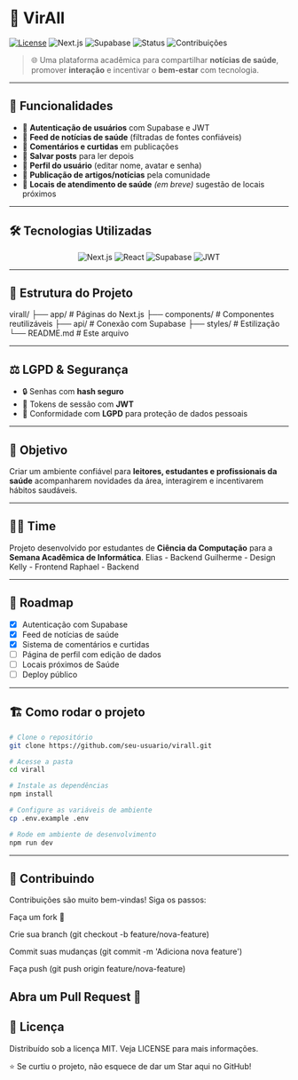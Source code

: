 # 🦠 VirAll

[![License](https://img.shields.io/badge/license-MIT-green.svg)](LICENSE)
![Next.js](https://img.shields.io/badge/Next.js-14-blue?logo=next.js)
![Supabase](https://img.shields.io/badge/Supabase-DB%20%26%20Auth-3ECF8E?logo=supabase)
![Status](https://img.shields.io/badge/status-Em%20Desenvolvimento-yellow)
![Contribuições](https://img.shields.io/badge/contribuições-bem%20vindas!-blue)

> 🌐 Uma plataforma acadêmica para compartilhar **notícias de saúde**, promover **interação** e incentivar o **bem-estar** com tecnologia.

---

## 🚀 Funcionalidades
- 🔐 **Autenticação de usuários** com Supabase e JWT  
- 📰 **Feed de notícias de saúde** (filtradas de fontes confiáveis)  
- 💬 **Comentários e curtidas** em publicações  
- 📌 **Salvar posts** para ler depois  
- 👤 **Perfil do usuário** (editar nome, avatar e senha)  
- 📝 **Publicação de artigos/notícias** pela comunidade  
- 📍 **Locais de atendimento de saúde** *(em breve)* sugestão de locais próximos  

---

## 🛠️ Tecnologias Utilizadas
<div align="center">

![Next.js](https://img.shields.io/badge/Next.js-black?logo=next.js&logoColor=white)
![React](https://img.shields.io/badge/React-20232A?logo=react&logoColor=61DAFB)
![Supabase](https://img.shields.io/badge/Supabase-3ECF8E?logo=supabase&logoColor=white)
![JWT](https://img.shields.io/badge/JWT-black?logo=jsonwebtokens)

</div>

---

## 📂 Estrutura do Projeto

virall/
├── app/ # Páginas do Next.js
├── components/ # Componentes reutilizáveis
├── api/ # Conexão com Supabase
├── styles/ # Estilização
└── README.md # Este arquivo


---

## ⚖️ LGPD & Segurança
- 🔒 Senhas com **hash seguro**  
- 🎫 Tokens de sessão com **JWT**  
- 📜 Conformidade com **LGPD** para proteção de dados pessoais  

---

## 🎯 Objetivo
Criar um ambiente confiável para **leitores, estudantes e profissionais da saúde** acompanharem novidades da área, interagirem e incentivarem hábitos saudáveis.

---

## 👨‍💻 Time
Projeto desenvolvido por estudantes de **Ciência da Computação** para a **Semana Acadêmica de Informática**.
Elias - Backend
Guilherme - Design
Kelly - Frontend
Raphael - Backend

---

## 📌 Roadmap
- [x] Autenticação com Supabase  
- [x] Feed de notícias de saúde  
- [x] Sistema de comentários e curtidas  
- [ ] Página de perfil com edição de dados  
- [ ] Locais próximos de Saúde 
- [ ] Deploy público  

---

## 🏗️ Como rodar o projeto
```bash
# Clone o repositório
git clone https://github.com/seu-usuario/virall.git

# Acesse a pasta
cd virall

# Instale as dependências
npm install

# Configure as variáveis de ambiente
cp .env.example .env

# Rode em ambiente de desenvolvimento
npm run dev
```
---
## 🤝 Contribuindo

Contribuições são muito bem-vindas!
Siga os passos:

Faça um fork 🍴

Crie sua branch (git checkout -b feature/nova-feature)

Commit suas mudanças (git commit -m 'Adiciona nova feature')

Faça push (git push origin feature/nova-feature)

Abra um Pull Request 🚀
---
## 📜 Licença

Distribuído sob a licença MIT. Veja LICENSE para mais informações.

⭐ Se curtiu o projeto, não esquece de dar um Star aqui no GitHub!

